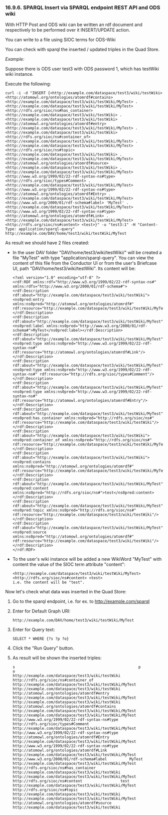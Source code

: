 <div>

<div>

<div>

<div>

### 16.9.6. SPARQL Insert via SPARQL endpoint REST API and ODS wiki

</div>

</div>

</div>

With HTTP Post and ODS wiki can be written an rdf document and
respectively to be performed over it INSERT/UPDATE action.

You can write to a file using SIOC terms for ODS-Wiki

You can check with sparql the inserted / updated triples in the Quad
Store.

<span class="emphasis">*Example:*</span>

Suppose there is ODS user test3 with ODS password 1, which has testWiki
wiki instance.

Execute the following:

``` programlisting
curl -i -d "INSERT {<http://example.com/dataspace/test3/wiki/testWiki> <http://atomowl.org/ontologies/atomrdf#contains> <http://example.com/dataspace/test3/wiki/testWiki/MyTest> . <http://example.com/dataspace/test3/wiki/testWiki/MyTest> <http://rdfs.org/sioc/ns#has_container> <http://example.com/dataspace/test3/wiki/testWiki> . <http://example.com/dataspace/test3/wiki/testWiki> <http://atomowl.org/ontologies/atomrdf#entry> <http://example.com/dataspace/test3/wiki/testWiki/MyTest> . <http://example.com/dataspace/test3/wiki/testWiki> <http://rdfs.org/sioc/ns#container_of> <http://example.com/dataspace/test3/wiki/testWiki/MyTest> . <http://example.com/dataspace/test3/wiki/testWiki/MyTest> <http://rdfs.org/sioc/ns#topic>  <http://example.com/dataspace/test3/wiki/testWiki> . <http://example.com/dataspace/test3/wiki/testWiki/MyTest> <http://atomowl.org/ontologies/atomrdf#source> <http://example.com/dataspace/test3/wiki/testWiki> . <http://example.com/dataspace/test3/wiki/testWiki/MyTest> <http://www.w3.org/1999/02/22-rdf-syntax-ns#type> <http://rdfs.org/sioc/types#Comment> . <http://example.com/dataspace/test3/wiki/testWiki/MyTest> <http://www.w3.org/1999/02/22-rdf-syntax-ns#type> <http://atomowl.org/ontologies/atomrdf#Entry> . <http://example.com/dataspace/test3/wiki/testWiki/MyTest> <http://www.w3.org/2000/01/rdf-schema#label> 'MyTest' . <http://example.com/dataspace/test3/wiki/testWiki/MyTest> <http://www.w3.org/1999/02/22-rdf-syntax-ns#type> <http://atomowl.org/ontologies/atomrdf#Link> . <http://example.com/dataspace/test3/wiki/testWiki/MyTest> <http://rdfs.org/sioc/ns#content> <test>}" -u "test3:1" -H "Content-Type: application/sparql-query" http://example.com/DAV/home/test3/wiki/testWiki/MyTest
```

As result we should have 2 files created:

<div>

- In the user DAV folder "DAV/home/test3/wiki/testWiki/" will be created
  a file "MyTest" with type "application/sparql-query". You can view the
  content of this file from the Conductor UI or from the user's
  Briefcase UI, path "DAV/home/test3/wiki/testWiki". Its content will
  be:

  ``` programlisting
  <?xml version="1.0" encoding="utf-8" ?>
  <rdf:RDF xmlns:rdf="http://www.w3.org/1999/02/22-rdf-syntax-ns#" xmlns:rdfs="http://www.w3.org/2000/01/rdf-schema#">
  <rdf:Description rdf:about="http://example.com/dataspace/test3/wiki/testWiki"><ns0pred:entry xmlns:ns0pred="http://atomowl.org/ontologies/atomrdf#" rdf:resource="http://example.com/dataspace/test3/wiki/testWiki/MyTest"/></rdf:Description>
  <rdf:Description rdf:about="http://example.com/dataspace/test3/wiki/testWiki/MyTest"><ns0pred:label xmlns:ns0pred="http://www.w3.org/2000/01/rdf-schema#">MyTest</ns0pred:label></rdf:Description>
  <rdf:Description rdf:about="http://example.com/dataspace/test3/wiki/testWiki/MyTest"><ns0pred:type xmlns:ns0pred="http://www.w3.org/1999/02/22-rdf-syntax-ns#" rdf:resource="http://atomowl.org/ontologies/atomrdf#Link"/></rdf:Description>
  <rdf:Description rdf:about="http://example.com/dataspace/test3/wiki/testWiki/MyTest"><ns0pred:type xmlns:ns0pred="http://www.w3.org/1999/02/22-rdf-syntax-ns#" rdf:resource="http://rdfs.org/sioc/types#Comment"/></rdf:Description>
  <rdf:Description rdf:about="http://example.com/dataspace/test3/wiki/testWiki/MyTest"><ns0pred:type xmlns:ns0pred="http://www.w3.org/1999/02/22-rdf-syntax-ns#" rdf:resource="http://atomowl.org/ontologies/atomrdf#Entry"/></rdf:Description>
  <rdf:Description rdf:about="http://example.com/dataspace/test3/wiki/testWiki/MyTest"><ns0pred:has_container xmlns:ns0pred="http://rdfs.org/sioc/ns#" rdf:resource="http://example.com/dataspace/test3/wiki/testWiki"/></rdf:Description>
  <rdf:Description rdf:about="http://example.com/dataspace/test3/wiki/testWiki"><ns0pred:container_of xmlns:ns0pred="http://rdfs.org/sioc/ns#" rdf:resource="http://example.com/dataspace/test3/wiki/testWiki/MyTest"/></rdf:Description>
  <rdf:Description rdf:about="http://example.com/dataspace/test3/wiki/testWiki"><ns0pred:contains xmlns:ns0pred="http://atomowl.org/ontologies/atomrdf#" rdf:resource="http://example.com/dataspace/test3/wiki/testWiki/MyTest"/></rdf:Description>
  <rdf:Description rdf:about="http://example.com/dataspace/test3/wiki/testWiki/MyTest"><ns0pred:content xmlns:ns0pred="http://rdfs.org/sioc/ns#">test</ns0pred:content></rdf:Description>
  <rdf:Description rdf:about="http://example.com/dataspace/test3/wiki/testWiki/MyTest"><ns0pred:topic xmlns:ns0pred="http://rdfs.org/sioc/ns#" rdf:resource="http://example.com/dataspace/test3/wiki/testWiki"/></rdf:Description>
  <rdf:Description rdf:about="http://example.com/dataspace/test3/wiki/testWiki/MyTest"><ns0pred:source xmlns:ns0pred="http://atomowl.org/ontologies/atomrdf#" rdf:resource="http://example.com/dataspace/test3/wiki/testWiki"/></rdf:Description>
  </rdf:RDF>
  ```

- To the user's wiki instance will be added a new WikiWord "MyTest" with
  content the value of the SIOC term attribute "content":

  ``` programlisting
  <http://example.com/dataspace/test3/wiki/testWiki/MyTest> <http://rdfs.org/sioc/ns#content> <test>
  i.e. the content will be "test".
  ```

</div>

Now let's check what data was inserted in the Quad Store:

<div>

1.  Go to the sparql endpoint, i.e. for ex. to http://example.com/sparql

2.  Enter for Default Graph URI:

    ``` programlisting
    http://example.com/DAV/home/test3/wiki/testWiki/MyTest
    ```

3.  Enter for Query text:

    ``` programlisting
    SELECT * WHERE {?s ?p ?o}
    ```

4.  Click the "Run Query" button.

5.  As result will be shown the inserted triples:

    ``` programlisting
    s                                                       p                                                o
    http://example.com/dataspace/test3/wiki/testWiki        http://rdfs.org/sioc/ns#container_of         http://example.com/dataspace/test3/wiki/testWiki/MyTest
    http://example.com/dataspace/test3/wiki/testWiki        http://atomowl.org/ontologies/atomrdf#entry      http://example.com/dataspace/test3/wiki/testWiki/MyTest
    http://example.com/dataspace/test3/wiki/testWiki        http://atomowl.org/ontologies/atomrdf#contains   http://example.com/dataspace/test3/wiki/testWiki/MyTest
    http://example.com/dataspace/test3/wiki/testWiki/MyTest  http://www.w3.org/1999/02/22-rdf-syntax-ns#type  http://rdfs.org/sioc/types#Comment
    http://example.com/dataspace/test3/wiki/testWiki/MyTest  http://www.w3.org/1999/02/22-rdf-syntax-ns#type  http://atomowl.org/ontologies/atomrdf#Entry
    http://example.com/dataspace/test3/wiki/testWiki/MyTest  http://www.w3.org/1999/02/22-rdf-syntax-ns#type  http://atomowl.org/ontologies/atomrdf#Link
    http://example.com/dataspace/test3/wiki/testWiki/MyTest  http://www.w3.org/2000/01/rdf-schema#label          MyTest
    http://example.com/dataspace/test3/wiki/testWiki/MyTest  http://rdfs.org/sioc/ns#has_container       http://example.com/dataspace/test3/wiki/testWiki
    http://example.com/dataspace/test3/wiki/testWiki/MyTest  http://rdfs.org/sioc/ns#content                 test
    http://example.com/dataspace/test3/wiki/testWiki/MyTest  http://rdfs.org/sioc/ns#topic               http://example.com/dataspace/test3/wiki/testWiki
    http://example.com/dataspace/test3/wiki/testWiki/MyTest  http://atomowl.org/ontologies/atomrdf#source     http://example.com/dataspace/test3/wiki/testWiki
    ```

</div>

</div>
